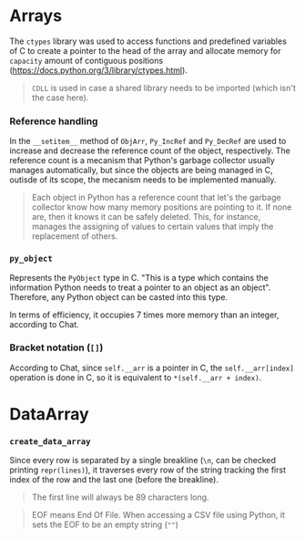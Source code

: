 # Arrays

The `ctypes` library was used to access functions and predefined variables of C to create a pointer to the head of the array and allocate memory for `capacity` amount of contiguous positions (https://docs.python.org/3/library/ctypes.html).

> `CDLL` is used in case a shared library needs to be imported (which isn't the case here).

### Reference handling

In the `__setitem__` method of `ObjArr`, `Py_IncRef` and `Py_DecRef` are used to increase and decrease the reference count of the object, respectively. The reference count is a mecanism that Python's garbage collector usually manages automatically, but since the objects are being managed in C, outisde of its scope, the mecanism needs to be implemented manually.

> Each object in Python has a reference count that let's the garbage collector know how many memory positions are pointing to it. If none are, then it knows it can be safely deleted. This, for instance, manages the assigning of values to certain values that imply the replacement of others.

### `py_object`

Represents the `PyObject` type in C. "This is a type which contains the information Python needs to treat a pointer to an object as an object". Therefore, any Python object can be casted into this type.

In terms of efficiency, it occupies 7 times more memory than an integer, according to Chat.

### Bracket notation (`[]`)

According to Chat, since `self.__arr` is a pointer in C, the `self.__arr[index]` operation is done in C, so it is equivalent to `*(self.__arr + index)`.


# DataArray

### `create_data_array`

Since every row is separated by a single breakline (`\n`, can be checked printing `repr(lines)`), it traverses every row of the string tracking the first index of the row and the last one (before the breakline).

> The first line will always be 89 characters long.

> EOF means End Of File. When accessing a CSV file using Python, it sets the EOF to be an empty string (`""`)
